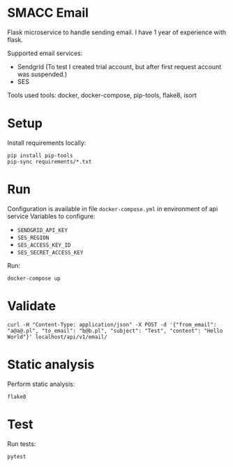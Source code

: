 # SMACC Email
Flask microservice to handle sending email.
I have 1 year of experience with flask.

Supported email services:
* Sendgrid (To test I created trial account, but after first request account was suspended.)
* SES

Tools used tools: docker, docker-compose, pip-tools, flake8, isort

# Setup

Install requirements locally:
```
pip install pip-tools
pip-sync requirements/*.txt
```

# Run

Configuration is available in file `docker-compose.yml` in environment of api service
Variables to configure:
* `SENDGRID_API_KEY`
* `SES_REGION`
* `SES_ACCESS_KEY_ID`
* `SES_SECRET_ACCESS_KEY`


Run:
```
docker-compose up
```

# Validate
```
curl -H "Content-Type: application/json" -X POST -d '{"from_email": "a@a@.pl", "to_email": "b@b.pl", "subject": "Test", "content": "Hello World"}' localhost/api/v1/email/
```

# Static analysis

Perform static analysis:
```
flake8
```

# Test

Run tests:
```
pytest
```
